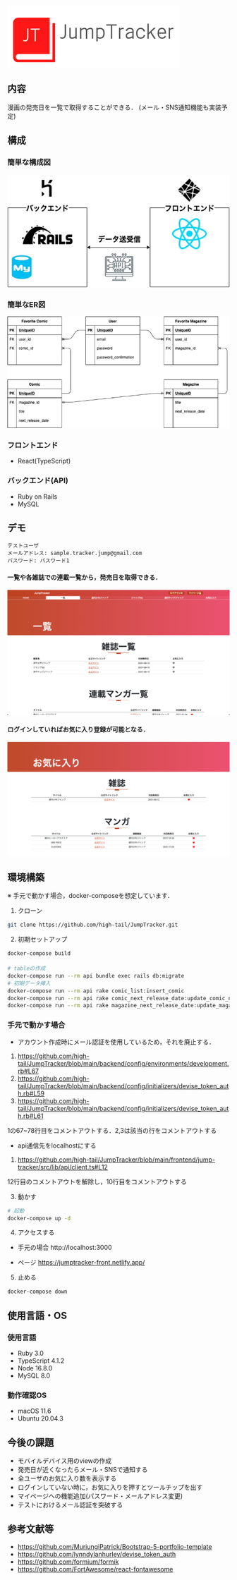 ![JumpTracker](frontend/jump-tracker/public/JumpTracker.png "Title Image")

## 内容
漫画の発売日を一覧で取得することができる．
(メール・SNS通知機能も実装予定)

## 構成
### 簡単な構成図
![overview](demo_img/overview.png "Overview")

### 簡単なER図
![overview](demo_img/simple_er.png "ER")
### フロントエンド
- React(TypeScript)

### バックエンド(API)
- Ruby on Rails
- MySQL

## デモ
```
テストユーザ
メールアドレス: sample.tracker.jump@gmail.com
パスワード: パスワード1
```

#### 一覧や各雑誌での連載一覧から，発売日を取得できる．
![demo1](demo_img/demo1.png "Title Image")
#### ログインしていればお気に入り登録が可能となる．
![demo2](demo_img/demo2.png "Title Image")

## 環境構築
※ 手元で動かす場合，docker-composeを想定しています．
1. クローン

```bash
git clone https://github.com/high-tail/JumpTracker.git
```

2. 初期セットアップ

```bash
docker-compose build

# tableの作成
docker-compose run --rm api bundle exec rails db:migrate
# 初期データ挿入
docker-compose run --rm api rake comic_list:insert_comic
docker-compose run --rm api rake comic_next_release_date:update_comic_next_release_date
docker-compose run --rm api rake magazine_next_release_date:update_magazine_next_release_date
```

### 手元で動かす場合
- アカウント作成時にメール認証を使用しているため，それを廃止する．
1. https://github.com/high-tail/JumpTracker/blob/main/backend/config/environments/development.rb#L67
2. https://github.com/high-tail/JumpTracker/blob/main/backend/config/initializers/devise_token_auth.rb#L59
3. https://github.com/high-tail/JumpTracker/blob/main/backend/config/initializers/devise_token_auth.rb#L61

1の67~78行目をコメントアウトする．2,3は該当の行をコメントアウトする

- api通信先をlocalhostにする
1. https://github.com/high-tail/JumpTracker/blob/main/frontend/jump-tracker/src/lib/api/client.ts#L12

12行目のコメントアウトを解除し，10行目をコメントアウトする


3. 動かす

```bash
# 起動
docker-compose up -d
```

4. アクセスする
- 手元の場合
http://localhost:3000

- ページ
https://jumptracker-front.netlify.app/

5. 止める

```bash
docker-compose down
```

## 使用言語・OS
### 使用言語
- Ruby 3.0
- TypeScript 4.1.2
- Node 16.8.0
- MySQL 8.0

### 動作確認OS
- macOS 11.6
- Ubuntu 20.04.3

## 今後の課題
- モバイルデバイス用のviewの作成
- 発売日が近くなったらメール・SNSで通知する
- 全ユーザのお気に入り数を表示する
- ログインしていない時に，お気に入りを押すとツールチップを出す
- マイページへの機能追加(パスワード・メールアドレス変更)
- テストにおけるメール認証を突破する

## 参考文献等
- https://github.com/MuriungiPatrick/Bootstrap-5-portfolio-template
- https://github.com/lynndylanhurley/devise_token_auth
- https://github.com/formium/formik
- https://github.com/FortAwesome/react-fontawesome
